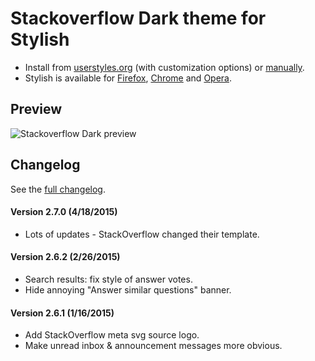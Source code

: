 # Stackoverflow Dark theme for Stylish
- Install from [userstyles.org](http://userstyles.org/styles/35345) (with customization options) or [manually](https://raw.githubusercontent.com/StylishThemes/Stackoverflow-Dark/master/stackoverflow-dark.css).
- Stylish is available for [Firefox](https://addons.mozilla.org/en-US/firefox/addon/2108/), [Chrome](https://chrome.google.com/extensions/detail/fjnbnpbmkenffdnngjfgmeleoegfcffe) and [Opera](https://addons.opera.com/en/extensions/details/stylish-for-opera/).

## Preview

![Stackoverflow Dark preview](http://StylishThemes.github.com/StackOverflow-Dark/images/after.png)

## Changelog

See the [full changelog](https://github.com/StylishThemes/Stackoverflow-Dark/wiki).

#### Version 2.7.0 (4/18/2015)

* Lots of updates - StackOverflow changed their template.

#### Version 2.6.2 (2/26/2015)

* Search results: fix style of answer votes.
* Hide annoying "Answer similar questions" banner.

#### Version 2.6.1 (1/16/2015)

* Add StackOverflow meta svg source logo.
* Make unread inbox & announcement messages more obvious.
